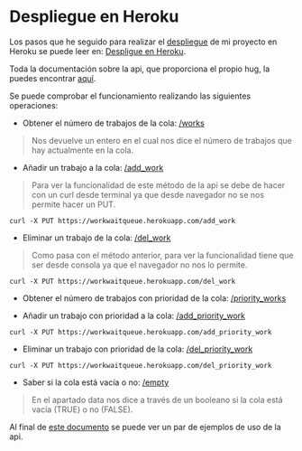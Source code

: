 # Despliegue en Heroku
Los pasos que he seguido para realizar el [despliegue](https://workwaitqueue.herokuapp.com) de mi proyecto en Heroku se puede leer en: [Despligue en Heroku](https://github.com/adriordi/proyectoIV/blob/master/docs/DespliegueHeroku.md).

Toda la documentación sobre la api, que proporciona el propio hug, la puedes encontrar [aquí](https://workwaitqueue.herokuapp.com/documentation).

Se puede comprobar el funcionamiento realizando las siguientes operaciones:

* Obtener el número de trabajos de la cola: [/works](https://workwaitqueue.herokuapp.com/works)
> Nos devuelve un entero en el cual nos dice el número de trabajos que hay actualmente en la cola.

* Añadir un trabajo a la cola: [/add_work](https://workwaitqueue.herokuapp.com/add_work)
> Para ver la funcionalidad de este método de la api se debe de hacer con un curl desde terminal ya que desde navegador no se nos permite hacer un PUT.
~~~~
curl -X PUT https://workwaitqueue.herokuapp.com/add_work
~~~~

* Eliminar un trabajo de la cola: [/del_work](https://workwaitqueue.herokuapp.com/del_work)
> Como pasa con el método anterior, para ver la funcionalidad tiene que ser desde consola ya que el navegador no nos lo permite.
~~~~
curl -X PUT https://workwaitqueue.herokuapp.com/del_work
~~~~

* Obtener el número de trabajos con prioridad de la cola: [/priority_works](https://workwaitqueue.herokuapp.com/priority_works)

* Añadir un trabajo con prioridad a la cola: [/add_priority_work](https://workwaitqueue.herokuapp.com/add_priority_work)
~~~~
curl -X PUT https://workwaitqueue.herokuapp.com/add_priority_work
~~~~

* Eliminar un trabajo con prioridad de la cola: [/del_priority_work](https://workwaitqueue.herokuapp.com/del_priority_work)
~~~~
curl -X PUT https://workwaitqueue.herokuapp.com/del_priority_work
~~~~

* Saber si la cola está vacía o no: [/empty](https://workwaitqueue.herokuapp.com/empty)
> En el apartado data nos dice a través de un booleano si la cola está vacía (TRUE) o no (FALSE). 

Al final de [este documento](https://github.com/adriordi/proyectoIV/blob/master/docs/DespliegueHeroku.md) se puede ver un par de ejemplos de uso de la api.
